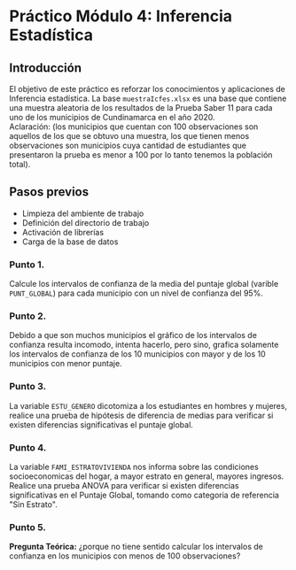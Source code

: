# Práctico Módulo 4: Inferencia Estadística

## Introducción

El objetivo de este práctico es reforzar los conocimientos y aplicaciones de Inferencia estadística. La base `muestraIcfes.xlsx` es una base que contiene una muestra aleatoria de los resultados de la Prueba Saber 11 para cada uno de los municipios de Cundinamarca en el año 2020.\
Aclaración: (los municipios que cuentan con 100 observaciones son aquellos de los que se obtuvo una muestra, los que tienen menos observaciones son municipios cuya cantidad de estudiantes que presentaron la prueba es menor a 100 por lo tanto tenemos la población total).

## Pasos previos

- Limpieza del ambiente de trabajo
- Definición del directorio de trabajo
- Activación de librerías
- Carga de la base de datos

### Punto 1. 

Calcule los intervalos de confianza de la media del puntaje global (varible `PUNT_GLOBAL`) para cada municipio con un nivel de confianza del 95%.

### Punto 2. 

Debido a que son muchos municipios el gráfico de los intervalos de confianza resulta incomodo, intenta hacerlo, pero sino, grafica solamente los intervalos de confianza de los 10 municipios con mayor y de los 10 municipios con menor puntaje.

### Punto 3. 

La variable `ESTU_GENERO` dicotomiza a los estudiantes en hombres y mujeres, realice una prueba de hipótesis de diferencia de medias para verificar si existen diferencias significativas el puntaje global.

### Punto 4. 

La variable `FAMI_ESTRATOVIVIENDA` nos informa sobre las condiciones socioeconomicas del hogar, a mayor estrato en general, mayores ingresos. Realice una prueba ANOVA para verificar si existen diferencias significativas en el Puntaje Global, tomando como categoria de referencia "Sin Estrato".

### Punto 5. 

**Pregunta Teórica:** ¿porque no tiene sentido calcular los intervalos de confianza en los municipios con menos de 100 observaciones?
